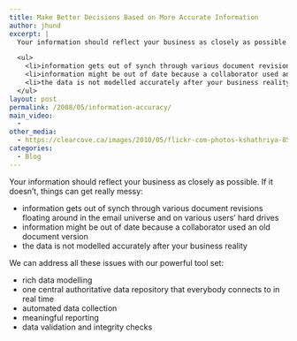 ```yaml
---
title: Make Better Decisions Based on More Accurate Information
author: jhund
excerpt: |
  Your information should reflect your business as closely as possible. If it doesn't, things can get really messy:

  <ul>
    <li>information gets out of synch through various document revisions floating around in the email universe and on various users' hard drives</li>
    <li>information might be out of date because a collaborator used an old document version</li>
    <li>the data is not modelled accurately after your business reality</li>
  </ul>
layout: post
permalink: /2008/05/information-accuracy/
main_video:
  -
other_media:
  - https://clearcove.ca/images/2010/05/flickr-com-photos-kshathriya-8514296081.jpg
categories:
  - Blog
---
```

Your information should reflect your business as closely as possible. If it doesn&#8217;t, things can get really messy:

  * information gets out of synch through various document revisions floating around in the email universe and on various users&#8217; hard drives
  * information might be out of date because a collaborator used an old document version
  * the data is not modelled accurately after your business reality

<!--more-->

We can address all these issues with our powerful tool set:

  * rich data modelling
  * one central authoritative data repository that everybody connects to in real time
  * automated data collection
  * meaningful reporting
  * data validation and integrity checks
